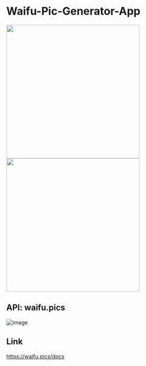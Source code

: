 # Waifu-Pic-Generator-App
<img src="https://github.com/sarapmagcode/Waifu-Pic-Generator-App/assets/85553852/eeec1aa6-f9e9-4130-93df-598a14ef30da" width="350" />
<img src="https://github.com/sarapmagcode/Waifu-Pic-Generator-App/assets/85553852/93409bca-de14-4642-aa2a-c66c8f6a51db" width="350" />


## API: waifu.pics
![image](https://github.com/sarapmagcode/Waifu-Pic-Generator-App/assets/85553852/1297108d-fa06-4711-99fb-7a741296d95d)

## Link
https://waifu.pics/docs
